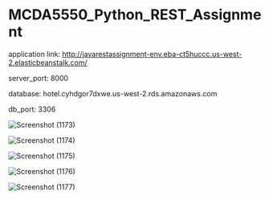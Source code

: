 # MCDA5550_Python_REST_Assignment

application link: http://javarestassignment-env.eba-ct5huccc.us-west-2.elasticbeanstalk.com/

server_port: 8000

database: hotel.cyhdgor7dxwe.us-west-2.rds.amazonaws.com

db_port: 3306

![Screenshot (1173)](https://user-images.githubusercontent.com/90723999/156293696-82dcf6dc-d7a8-4b3e-a722-2a43ed676032.png)


![Screenshot (1174)](https://user-images.githubusercontent.com/90723999/156293734-413f7439-e732-4d38-9ead-21a20f22c8ed.png)

![Screenshot (1175)](https://user-images.githubusercontent.com/90723999/156293757-d638db74-67bb-44b6-a488-623ad73dfc93.png)


![Screenshot (1176)](https://user-images.githubusercontent.com/90723999/156293790-b7931ddb-4775-4e58-bc39-c87c648fdc46.png)

![Screenshot (1177)](https://user-images.githubusercontent.com/90723999/156293823-fd3ea818-33b0-40fb-aefb-f1a1d81da9b9.png)

